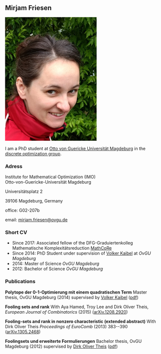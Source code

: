 ## Mirjam Friesen

![](profil.jpg)

I am a PhD student at [Otto von Guericke Universität Magdeburg](www.ovgu.de) in the [discrete optimization group](http://www.math.uni-magdeburg.de/institute/imo/ag_kaibel/).

### Adress
Institute for Mathematical Optimization (IMO)
</br>
Otto-von-Guericke-Universität Magdeburg

Universitätsplatz 2

39106 Magdeburg, Germany 

office: G02-207b

email: [mirjam.friesen@ovgu.de](mailto:mirjam.friesen@ovgu.de)


### Short CV

- Since 2017: Associated fellow of the DFG-Graduiertenkolleg Mathematische Komplexitätsreduction [MathCoRe](https://www.mathcore.ovgu.de/)
- Since 2014: PhD Student under supervision of [Volker Kaibel](http://www.math.uni-magdeburg.de/~kaibel/) at _OvGU Magdeburg_
- 2014: Master of Science _OvGU Magdeburg_
- 2012: Bachelor of Science _OvGU Magdeburg_

### Publications

**Polytope der 0-1-Optimierung mit einem quadratischen Term**
Master thesis, OvGU Magdeburg (2014)
supervised by [Volker Kaibel](http://www.math.uni-magdeburg.de/~kaibel/) 
([pdf](masterarbeit.pdf))

**Fooling sets and rank**
With Aya Hamed, Troy Lee and Dirk Oliver Theis,
_European Journal of Combinatorics_ (2015)
([arXiv.1208.2920](https://arxiv.org/abs/1208.2920))

**Fooling-sets and rank in nonzero characteristic (extended abstract)**
With Dirk Oliver Theis
_Proceedings of EuroComb_ (2013) 383--390
([arXiv.1305.2468](https://arxiv.org/abs/1305.2468))

**Foolingsets und erweiterte Formulierungen**
Bachelor thesis, OvGU Magdeburg (2012)
supervised by [Dirk Oliver Theis](https://www.theory.cs.ut.ee/people/dot)
([pdf](bachelorarbeit.pdf))
